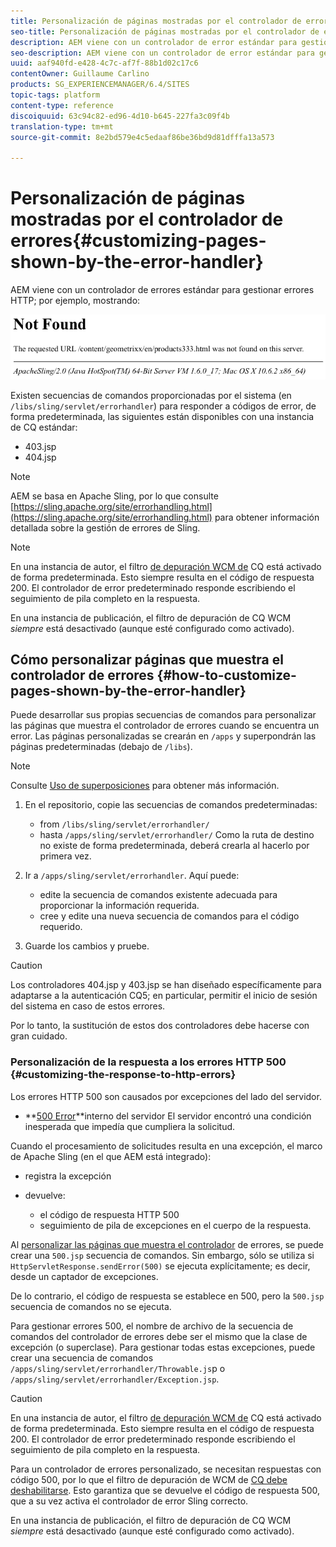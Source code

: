 ```yaml
---
title: Personalización de páginas mostradas por el controlador de errores
seo-title: Personalización de páginas mostradas por el controlador de errores
description: AEM viene con un controlador de error estándar para gestionar errores HTTP
seo-description: AEM viene con un controlador de error estándar para gestionar errores HTTP
uuid: aaf940fd-e428-4c7c-af7f-88b1d02c17c6
contentOwner: Guillaume Carlino
products: SG_EXPERIENCEMANAGER/6.4/SITES
topic-tags: platform
content-type: reference
discoiquuid: 63c94c82-ed96-4d10-b645-227fa3c09f4b
translation-type: tm+mt
source-git-commit: 8e2bd579e4c5edaaf86be36bd9d81dfffa13a573

---
```



# Personalización de páginas mostradas por el controlador de errores{#customizing-pages-shown-by-the-error-handler}

AEM viene con un controlador de errores estándar para gestionar errores HTTP; por ejemplo, mostrando:

![chlimage_1-67](assets/chlimage_1-67.png)

Existen secuencias de comandos proporcionadas por el sistema (en `/libs/sling/servlet/errorhandler`) para responder a códigos de error, de forma predeterminada, las siguientes están disponibles con una instancia de CQ estándar:

* 403.jsp
* 404.jsp

>[!NOTE]
>
>AEM se basa en Apache Sling, por lo que consulte [https://sling.apache.org/site/errorhandling.html](https://sling.apache.org/site/errorhandling.html) para obtener información detallada sobre la gestión de errores de Sling.

>[!NOTE]
>
>En una instancia de autor, el filtro [de depuración WCM de](/help/sites-deploying/osgi-configuration-settings.md) CQ está activado de forma predeterminada. Esto siempre resulta en el código de respuesta 200. El controlador de error predeterminado responde escribiendo el seguimiento de pila completo en la respuesta.
>
>En una instancia de publicación, el filtro de depuración de CQ WCM *siempre* está desactivado (aunque esté configurado como activado).

## Cómo personalizar páginas que muestra el controlador de errores {#how-to-customize-pages-shown-by-the-error-handler}

Puede desarrollar sus propias secuencias de comandos para personalizar las páginas que muestra el controlador de errores cuando se encuentra un error. Las páginas personalizadas se crearán en `/apps` y superpondrán las páginas predeterminadas (debajo de `/libs`).

>[!NOTE]
>
>Consulte [Uso de superposiciones](/help/sites-developing/overlays.md) para obtener más información.

1. En el repositorio, copie las secuencias de comandos predeterminadas:

   * from `/libs/sling/servlet/errorhandler/`
   * hasta `/apps/sling/servlet/errorhandler/`
   Como la ruta de destino no existe de forma predeterminada, deberá crearla al hacerlo por primera vez.

1. Ir a `/apps/sling/servlet/errorhandler`. Aquí puede:

   * edite la secuencia de comandos existente adecuada para proporcionar la información requerida.
   * cree y edite una nueva secuencia de comandos para el código requerido.

1. Guarde los cambios y pruebe.

>[!CAUTION]
>
>Los controladores 404.jsp y 403.jsp se han diseñado específicamente para adaptarse a la autenticación CQ5; en particular, permitir el inicio de sesión del sistema en caso de estos errores.
>
>Por lo tanto, la sustitución de estos dos controladores debe hacerse con gran cuidado.

### Personalización de la respuesta a los errores HTTP 500 {#customizing-the-response-to-http-errors}

Los errores HTTP 500 son causados por excepciones del lado del servidor.

* **[500 Error](https://www.w3.org/Protocols/rfc2616/rfc2616-sec10.html)**interno del servidor El servidor encontró una condición inesperada que impedía que cumpliera la solicitud.

Cuando el procesamiento de solicitudes resulta en una excepción, el marco de Apache Sling (en el que AEM está integrado):

* registra la excepción
* devuelve:

   * el código de respuesta HTTP 500
   * seguimiento de pila de excepciones
   en el cuerpo de la respuesta.

Al [personalizar las páginas que muestra el controlador](#how-to-customize-pages-shown-by-the-error-handler) de errores, se puede crear una `500.jsp` secuencia de comandos. Sin embargo, sólo se utiliza si `HttpServletResponse.sendError(500)` se ejecuta explícitamente; es decir, desde un captador de excepciones.

De lo contrario, el código de respuesta se establece en 500, pero la `500.jsp` secuencia de comandos no se ejecuta.

Para gestionar errores 500, el nombre de archivo de la secuencia de comandos del controlador de errores debe ser el mismo que la clase de excepción (o superclase). Para gestionar todas estas excepciones, puede crear una secuencia de comandos `/apps/sling/servlet/errorhandler/Throwable.js`p o `/apps/sling/servlet/errorhandler/Exception.jsp`.

>[!CAUTION]
>
>En una instancia de autor, el filtro [de depuración WCM de](/help/sites-deploying/osgi-configuration-settings.md) CQ está activado de forma predeterminada. Esto siempre resulta en el código de respuesta 200. El controlador de error predeterminado responde escribiendo el seguimiento de pila completo en la respuesta.
>
>Para un controlador de errores personalizado, se necesitan respuestas con código 500, por lo que el filtro de depuración de WCM de [CQ debe deshabilitarse](/help/sites-deploying/osgi-configuration-settings.md). Esto garantiza que se devuelve el código de respuesta 500, que a su vez activa el controlador de error Sling correcto.
>
>En una instancia de publicación, el filtro de depuración de CQ WCM *siempre* está desactivado (aunque esté configurado como activado).

